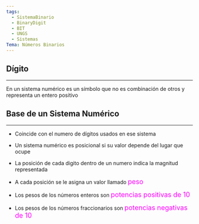 ```yaml
---
tags:
  - SistemaBinario
  - BinaryDigit
  - BIT
  - UNGS
  - Sistemas
Tema: Números Binarios
---
```

## Dígito
---
En un sistema numérico es un símbolo que no es combinación de otros y representa un entero positivo

## Base de un Sistema Numérico
---
- Coincide con el numero de dígitos usados en ese sistema

- Un sistema numérico es posicional si su valor depende del lugar que ocupe

- La posición de cada digito dentro de un numero indica la magnitud representada
- A cada posición se le asigna un valor llamado <font color="magenta" size=4>peso</font>
- Los pesos de los números enteros son <font color="magenta" size=4>potencias positivas de 10</font>
- Los pesos de los números fraccionarios son <font color="magenta" size=4>potencias negativas de 10</font>
